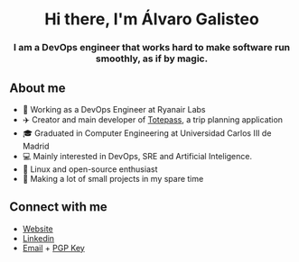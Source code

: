 <h1 align="center">Hi there, I'm Álvaro Galisteo </h1>
<h3 align="center">I am a DevOps engineer that works hard to make software run smoothly, as if by magic.</h3>

## About me

- 💼 Working as a DevOps Engineer at Ryanair Labs
- ✈️ Creator and main developer of [Totepass](http://totepass.com/), a trip planning application
- 🎓 Graduated in Computer Engineering at Universidad Carlos III de Madrid
- 💻  Mainly interested in DevOps, SRE and Artificial Inteligence.
- :penguin: Linux and open-source enthusiast
- 🌱 Making a lot of small projects in my spare time

## Connect with me

- [Website](https://alvaro.galisteo.me)
- [Linkedin](https://linkedin.com/in/alvarogalisteo/)
- [Email](mailto:alvaro@galisteo.me) + [PGP Key](https://alvaro.galisteo.me/publickey.asc)
